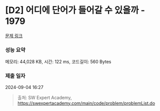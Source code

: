 # [D2] 어디에 단어가 들어갈 수 있을까 - 1979 

[문제 링크](https://swexpertacademy.com/main/code/problem/problemDetail.do?contestProbId=AV5PuPq6AaQDFAUq) 

### 성능 요약

메모리: 44,028 KB, 시간: 122 ms, 코드길이: 560 Bytes

### 제출 일자

2024-09-04 16:27



> 출처: SW Expert Academy, https://swexpertacademy.com/main/code/problem/problemList.do
